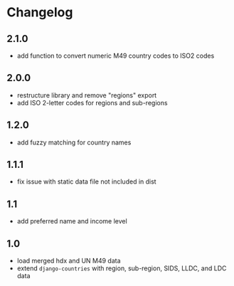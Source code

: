 # Changelog

## 2.1.0
- add function to convert numeric M49 country codes to ISO2 codes

## 2.0.0
- restructure library and remove "regions" export
- add ISO 2-letter codes for regions and sub-regions

## 1.2.0
- add fuzzy matching for country names

## 1.1.1
- fix issue with static data file not included in dist

## 1.1
- add preferred name and income level

## 1.0
- load merged hdx and UN M49 data
- extend `django-countries` with region, sub-region, SIDS, LLDC, and LDC data
